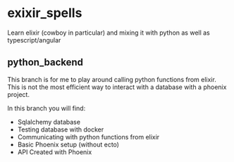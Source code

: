 # exixir_spells

Learn elixir (cowboy in particular) and mixing it with python as well as
typescript/angular

## python_backend

This branch is for me to play around calling python functions from elixir. This
is not the most efficient way to interact with a database with a phoenix
project.

In this branch you will find:

* Sqlalchemy database
* Testing database with docker
* Communicating with python functions from elixir
* Basic Phoenix setup (without ecto)
* API Created with Phoenix
